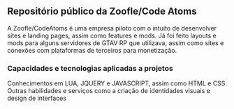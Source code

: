 ## Repositório público da Zoofle/Code Atoms

A Zoofle/CodeAtoms é uma empresa piloto com o intuito de desenvolver sites e landing pages, assim como features e mods. Já foi feito layouts e mods para alguns servidores de GTAV RP que utilizava, assim como sites e conexões com plataformas de terceiros para monetização.

### Capacidades e tecnologias aplicadas a projetos

Conhecimentos em LUA, JQUERY e JAVASCRIPT, assim como HTML e CSS. Outras habilidades e serviços como a criação de identidades visuais e design de interfaces
